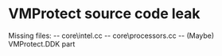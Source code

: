 # VMProtect source code leak
Missing files:
-- core\intel.cc
-- core\processors.cc
-- (Maybe) VMProtect.DDK part
